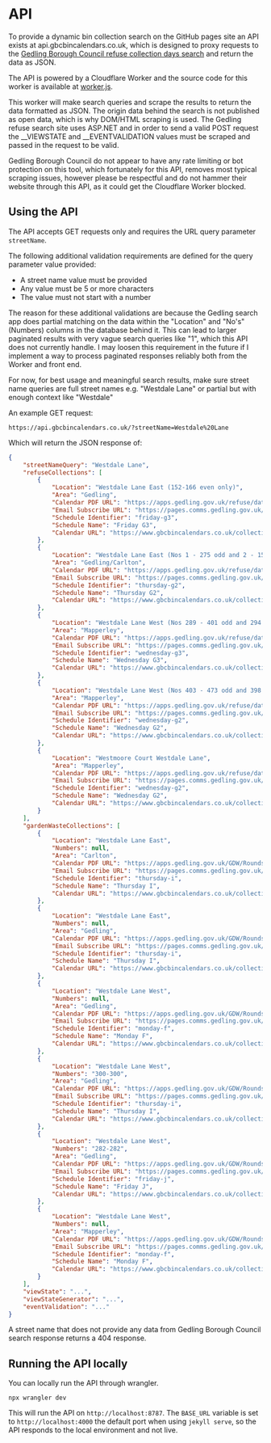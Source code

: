 # API

To provide a dynamic bin collection search on the GitHub pages site an API exists at api.gbcbincalendars.co.uk, which is designed to proxy requests to the [Gedling Borough Council refuse collection days search](https://apps.gedling.gov.uk/refuse/search.aspx) and return the data as JSON.

The API is powered by a Cloudflare Worker and the source code for this worker is available at [worker.js](worker.js).

This worker will make search queries and scrape the results to return the data formatted as JSON. The origin data behind the search is not published as open data, which is why DOM/HTML scraping is used. The Gedling refuse search site uses ASP.NET and in order to send a valid POST request the __VIEWSTATE and __EVENTVALIDATION values must be scraped and passed in the request to be valid.

Gedling Borough Council do not appear to have any rate limiting or bot protection on this tool, which fortunately for this API, removes most typical scraping issues, however please be respectful and do not hammer their website through this API, as it could get the Cloudflare Worker blocked.

## Using the API

The API accepts GET requests only and requires the URL query parameter `streetName`.

The following additional validation requirements are defined for the query parameter value provided:

* A street name value must be provided
* Any value must be 5 or more characters
* The value must not start with a number

The reason for these additional validations are because the Gedling search app does partial matching on the data within the "Location" and "No's" (Numbers) columns in the database behind it. This can lead to larger paginated results with very vague search queries like "1", which this API does not currently handle. I may loosen this requirement in the future if I implement a way to process paginated responses reliably both from the Worker and front end.

For now, for best usage and meaningful search results, make sure street name queries are full street names e.g. "Westdale Lane" or partial but with enough context like "Westdale"

An example GET request:

```
https://api.gbcbincalendars.co.uk/?streetName=Westdale%20Lane
```

Which will return the JSON response of:

```json
{
    "streetNameQuery": "Westdale Lane",
    "refuseCollections": [
        {
            "Location": "Westdale Lane East (152-166 even only)",
            "Area": "Gedling",
            "Calendar PDF URL": "https://apps.gedling.gov.uk/refuse/data/FridayG3-2024.pdf",
            "Email Subscribe URL": "https://pages.comms.gedling.gov.uk/pages/friday-g3",
            "Schedule Identifier": "friday-g3",
            "Schedule Name": "Friday G3",
            "Calendar URL": "https://www.gbcbincalendars.co.uk/collections/refuse/friday-g3"
        },
        {
            "Location": "Westdale Lane East (Nos 1 - 275 odd and 2 - 150 &168 - 292A even) (152-166 put bins on Besecar Ave)",
            "Area": "Gedling/Carlton",
            "Calendar PDF URL": "https://apps.gedling.gov.uk/refuse/data/ThursdayG2-2024.pdf",
            "Email Subscribe URL": "https://pages.comms.gedling.gov.uk/pages/thursday-g2",
            "Schedule Identifier": "thursday-g2",
            "Schedule Name": "Thursday G2",
            "Calendar URL": "https://www.gbcbincalendars.co.uk/collections/refuse/thursday-g2"
        },
        {
            "Location": "Westdale Lane West (Nos 289 - 401 odd and 294 - 396 even)",
            "Area": "Mapperley",
            "Calendar PDF URL": "https://apps.gedling.gov.uk/refuse/data/WednesdayG3-2024.pdf",
            "Email Subscribe URL": "https://pages.comms.gedling.gov.uk/pages/wednesday-g3",
            "Schedule Identifier": "wednesday-g3",
            "Schedule Name": "Wednesday G3",
            "Calendar URL": "https://www.gbcbincalendars.co.uk/collections/refuse/wednesday-g3"
        },
        {
            "Location": "Westdale Lane West (Nos 403 - 473 odd and 398 - 450 even)",
            "Area": "Mapperley",
            "Calendar PDF URL": "https://apps.gedling.gov.uk/refuse/data/WednesdayG2-2024.pdf",
            "Email Subscribe URL": "https://pages.comms.gedling.gov.uk/pages/wednesday-g2",
            "Schedule Identifier": "wednesday-g2",
            "Schedule Name": "Wednesday G2",
            "Calendar URL": "https://www.gbcbincalendars.co.uk/collections/refuse/wednesday-g2"
        },
        {
            "Location": "Westmoore Court Westdale Lane",
            "Area": "Mapperley",
            "Calendar PDF URL": "https://apps.gedling.gov.uk/refuse/data/WednesdayG2-2024.pdf",
            "Email Subscribe URL": "https://pages.comms.gedling.gov.uk/pages/wednesday-g2",
            "Schedule Identifier": "wednesday-g2",
            "Schedule Name": "Wednesday G2",
            "Calendar URL": "https://www.gbcbincalendars.co.uk/collections/refuse/wednesday-g2"
        }
    ],
    "gardenWasteCollections": [
        {
            "Location": "Westdale Lane East",
            "Numbers": null,
            "Area": "Carlton",
            "Calendar PDF URL": "https://apps.gedling.gov.uk/GDW/Rounds/data/Garden%20Waste%20I-2024.pdf",
            "Email Subscribe URL": "https://pages.comms.gedling.gov.uk/pages/thursday-i",
            "Schedule Identifier": "thursday-i",
            "Schedule Name": "Thursday I",
            "Calendar URL": "https://www.gbcbincalendars.co.uk/collections/garden/thursday-i"
        },
        {
            "Location": "Westdale Lane East",
            "Numbers": null,
            "Area": "Gedling",
            "Calendar PDF URL": "https://apps.gedling.gov.uk/GDW/Rounds/data/Garden%20Waste%20I-2024.pdf",
            "Email Subscribe URL": "https://pages.comms.gedling.gov.uk/pages/thursday-i",
            "Schedule Identifier": "thursday-i",
            "Schedule Name": "Thursday I",
            "Calendar URL": "https://www.gbcbincalendars.co.uk/collections/garden/thursday-i"
        },
        {
            "Location": "Westdale Lane West",
            "Numbers": null,
            "Area": "Gedling",
            "Calendar PDF URL": "https://apps.gedling.gov.uk/GDW/Rounds/data/Garden%20Waste%20F-2024.pdf",
            "Email Subscribe URL": "https://pages.comms.gedling.gov.uk/pages/monday-f",
            "Schedule Identifier": "monday-f",
            "Schedule Name": "Monday F",
            "Calendar URL": "https://www.gbcbincalendars.co.uk/collections/garden/monday-f"
        },
        {
            "Location": "Westdale Lane West",
            "Numbers": "300-300",
            "Area": "Gedling",
            "Calendar PDF URL": "https://apps.gedling.gov.uk/GDW/Rounds/data/Garden%20Waste%20I-2024.pdf",
            "Email Subscribe URL": "https://pages.comms.gedling.gov.uk/pages/thursday-i",
            "Schedule Identifier": "thursday-i",
            "Schedule Name": "Thursday I",
            "Calendar URL": "https://www.gbcbincalendars.co.uk/collections/garden/thursday-i"
        },
        {
            "Location": "Westdale Lane West",
            "Numbers": "282-282",
            "Area": "Gedling",
            "Calendar PDF URL": "https://apps.gedling.gov.uk/GDW/Rounds/data/Garden%20Waste%20J-2024.pdf",
            "Email Subscribe URL": "https://pages.comms.gedling.gov.uk/pages/friday-j",
            "Schedule Identifier": "friday-j",
            "Schedule Name": "Friday J",
            "Calendar URL": "https://www.gbcbincalendars.co.uk/collections/garden/friday-j"
        },
        {
            "Location": "Westdale Lane West",
            "Numbers": null,
            "Area": "Mapperley",
            "Calendar PDF URL": "https://apps.gedling.gov.uk/GDW/Rounds/data/Garden%20Waste%20F-2024.pdf",
            "Email Subscribe URL": "https://pages.comms.gedling.gov.uk/pages/monday-f",
            "Schedule Identifier": "monday-f",
            "Schedule Name": "Monday F",
            "Calendar URL": "https://www.gbcbincalendars.co.uk/collections/garden/monday-f"
        }
    ],
    "viewState": "...",
    "viewStateGenerator": "...",
    "eventValidation": "..."
}
```

A street name that does not provide any data from Gedling Borough Council search response returns a 404 response.

## Running the API locally

You can locally run the API through wrangler.

```
npx wrangler dev
```

This will run the API on `http://localhost:8787`. The `BASE_URL` variable is set to `http://localhost:4000` the default port when using `jekyll serve`, so the API responds to the local environment and not live.

